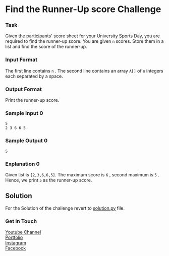 # Find the Runner-Up score Challenge
### Task
Given the participants' score sheet for your University Sports Day, you are required to find the runner-up score. You are given `n` scores. Store them in a list and find the score of the runner-up. 

### Input Format 
The first line contains `n` . The second line contains an array `A[]` of `n` integers each separated by a space. 
### Output Format
Print the runner-up score.

### Sample Input 0
```
5
2 3 6 6 5
```
### Sample Output 0
```
5
```

### Explanation 0
Given list is `[2,3,6,6,5]`. The maximum score is `6` , second maximum is `5` . Hence, we print `5` as the runner-up score. 

## Solution
For the Solution of the challenge revert to [solution.py](./solution.py) file.

### Get in Touch
[Youtube Channel](https://www.youtube.com/channel/UC9xQ06-ObRbAIqk4OUnlXeg)<br />
[Portfolio](https://imamdin-salimi.netlify.app)<br />
[Instagram](https://www.instagram.com/imamdinsalimi/)<br />
[Facebook](https://www.facebook.com/imamdin.salimi)<br />

